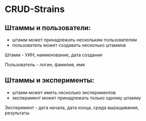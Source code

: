 # CRUD-Strains

## Штаммы и пользователи:
- штамм может принадлежать нескольким пользователям
- пользователь может создавать несколько штаммов

Штамм - УИН, наименование, дата создания

Пользователь - логин, фамилия, имя

## Штаммы и эксперименты: 
- штамм может иметь несколько экспериментов
- эксперимент может принадлежать только одному штамму
  
Эксперимент - дата начала, дата конца, среда выращивания, результаты
